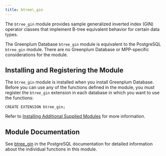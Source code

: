 ```yaml
---
title: btree\_gin 
---
```


The `btree_gin` module provides sample generalized inverted index \(GIN\) operator classes that implement B-tree equivalent behavior for certain data types.

The Greenplum Database `btree_gin` module is equivalent to the PostgreSQL `btree_gin` module. There are no Greenplum Database or MPP-specific considerations for the module.

## <a id="topic_reg"></a>Installing and Registering the Module 

The `btree_gin` module is installed when you install Greenplum Database. Before you can use any of the functions defined in the module, you must register the `btree_gin` extension in each database in which you want to use the functions:

```
CREATE EXTENSION btree_gin;
```

Refer to [Installing Additional Supplied Modules](../../install_guide/install_modules.html) for more information.

## <a id="topic_info"></a>Module Documentation 

See [btree\_gin](https://www.postgresql.org/docs/9.4/btree-gin.html) in the PostgreSQL documentation for detailed information about the individual functions in this module.

